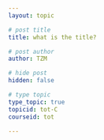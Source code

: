 ```yaml
---
layout: topic

# post title
title: what is the title?

# post author
author: TZM

# hide post
hidden: false

# type topic
type_topic: true
topicid: tot-C
courseid: tot

---
```

